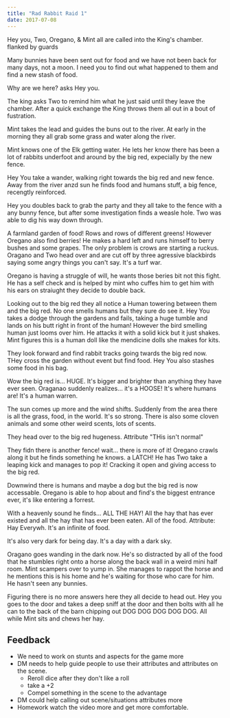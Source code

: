 ```yaml
---
title: "Rad Rabbit Raid 1"
date: 2017-07-08
---
```


Hey you, Two, Oregano, & Mint all are called into the King's chamber. flanked by guards

Many bunnies have been sent out for food and we have not been back for many days, not a moon. I need you to find out what happened to them and find a new stash of food.

Why are we here? asks Hey you.

The king asks Two to remind him what he just said until they leave the chamber. After a quick exchange the King throws them all out in a bout of fustration.

Mint takes the lead and guides the buns out to the river. At early in the morning they all grab some grass and water along the river.

Mint knows one of the Elk getting water. He lets her know there has been a lot of rabbits underfoot and around by the big red, expecially by the new fence.

Hey You take a wander, walking right towards the big red and new fence. Away from the river anzd sun he finds food and humans stuff, a big fence, recengtly reinforced.

Hey you doubles back to grab the party and they all take to the fence with a any bunny fence, but after some investigation finds a weasle hole. Two was able to dig his way down through.

A farmland garden of food! Rows and rows of different greens! However Oregano also find berries! He makes a hard left and runs himself to berry bushes and some grapes. The only problem is crows are starting a ruckus. Oragano and Two head over and are cut off by three agressive blackbirds saying some angry things you can't say. It's a turf war.

Oregano is having a struggle of will, he wants those beries bit not this fight. He has a self check and is helped by mint who cuffes him to get him with his ears on straiught they decide to double back.

Looking out to the big red they all notice a Human towering between them and the big red. No one smells humans but they sure do see it. Hey You takes a dodge through the gardens and fails, taking a huge tumble and lands on his butt right in front of the human! However the bird smelling human just looms over him. He attacks it with a solid kick but it just shakes. Mint figures this is a human doll like the mendicine dolls she makes for kits.

They look forward and find rabbit tracks going twards the big red now. THey cross the garden without event but find food. Hey You also stashes some food in his bag.

Wow the big red is… HUGE. It's bigger and brighter than anything they have ever seen. Oraganao suddenly realizes… it's a HOOSE! It's where humans are! It's a human warren.

The sun comes up more and the wind shifts. Suddenly from the area there is all the grass, food, in the world. It's so strong. There is also some cloven animals and some other weird scents, lots of scents.

They head over to the big red hugeness. Attribute "THis isn't normal"

They fidn there is another fence! wait… there is more of it! Oregano crawls along it but he finds something he knows. a LATCH! He has Two take a leaping kick and manages to pop it! Cracking it open and giving access to the big red.

Downwind there is humans and maybe a dog but the big red is now accessable. Oregano is able to hop about and find's the biggest entrance ever, it's like entering a forrest.

With a heavenly sound he finds… ALL THE HAY! All the hay that has ever existed and all the hay that has ever been eaten. All of the food. Attribute: Hay Everywh. It's an infinite of food.

It's also very dark for being day. It's a day with a dark sky.

Oragano goes wanding in the dark now. He's so distracted by all of the food that he stumbles right onto a horse along the back wall in a weird mini half room. Mint scampers over to yump in. She manages to rappot the horse and he mentions this is his home and he's waiting for those who care for him. He hasn't seen any bunnies.

Figuring there is no more answers here they all decide to head out. Hey you goes to the door and takes a deep sniff at the door and then bolts with all he can to the back of the barn chipping out DOG DOG DOG DOG DOG. All while Mint sits and chews her hay.

## Feedback

- We need to work on stunts and aspects for the game more
- DM needs to help guide people to use their attributes and attributes on the scene.
  - Reroll dice after they don't like a roll
  - take a +2
  - Compel something in the scene to the advantage
- DM could help calling out scene/situations attributes more
- Homework watch the video more and get more comfortable.
